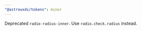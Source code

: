 ```yaml
---
"@astrouxds/tokens": minor
---
```


Deprecated `radio-radius-inner`. Use `radio.check.radius` instead.
